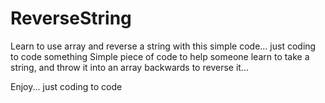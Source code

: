 # ReverseString
Learn to use array and reverse a string with this simple code... just coding to code something
Simple piece of code to help someone learn to take a string, and throw it into an array backwards to reverse it...

Enjoy... just coding to code
